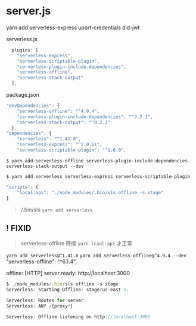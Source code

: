 # server.js

yarn add serverless-express uport-credentials did-jwt


serverless.js

```js
  plugins: [
    "serverless-express",
    "serverless-scriptable-plugin",
    "serverless-plugin-include-dependencies",
    "serverless-offline",
    "serverless-stack-output"
  ],
```

package.json

```js
"devDependencies": {
    "serverless-offline": "^4.9.4",
    "serverless-plugin-include-dependencies": "^3.2.1",
    "serverless-stack-output": "^0.2.3"
  },
"dependencies": {
	"serverless": "^1.41.0",
    "serverless-express": "^2.0.11",
    "serverless-scriptable-plugin": "^1.0.0",
```

`$ yarn add serverless-offline serverless-plugin-include-dependencies serverless-stack-output --dev`

`$ yarn add serverless serverless-express serverless-scriptable-plugin`

```js
"scripts": {
	"local:api": "./node_modules/.bin/sls offline -s stage"
}
```
> /.bin/sls  `yarn add serverless`


## ! FIXID

> serverless-offline 降版 `yarn lcaol:api` 才正常

`yarn add serverless@^1.41.0`
`yarn add serverless-offline@^4.9.4 --dev`   "serverless-offline": "^6.1.4",


offline: [HTTP] server ready: http://localhost:3000

```js
$ ./node_modules/.bin/sls offline -s stage
Serverless: Starting Offline: stage/us-east-1.

Serverless: Routes for server:
Serverless: ANY /{proxy*}

Serverless: Offline listening on http://localhost:3001
```
